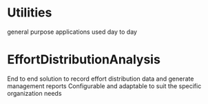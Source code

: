 # Utilities
general purpose applications used day to day

# EffortDistributionAnalysis
End to end solution to record effort distribution data and generate management reports
Configurable and adaptable to suit the specific organization needs

